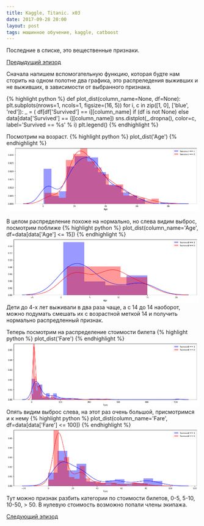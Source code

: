 ```yaml
---
title: Kaggle, Titanic. x03
date: 2017-09-28 20:00 
layout: post
tags: машинное обучение, kaggle, catboost
---
```


Последние в списке, это вещественные признаки.

[Предыдущий эпизод](/kaggel-titanic-3)

Сначала напишем вспомогательную функцию, которая будте нам сторить
на одном полотне два графика, это распреледения выживших и не выживших, в зависимости
от выбранного признака.

{%  highlight python %}
def plot_dist(column_name=None, df=None):
    plt.subplots(nrows=1, ncols=1, figsize=(16, 5))
    for i, c in zip([1, 0], ['blue', 'red']):
        _ = (
        	df[df['Survived'] == i][column_name]
        	if (df is not None)
        	else data[data['Survived'] == i][column_name])
        sns.distplot(_.dropna(), color=c, label='Survived == %s' % i)
    plt.legend()
{% endhighlight %}

Посмотрим на возраст.
{%  highlight python %}
plot_dist('Age')
{% endhighlight %}
![png](/assets/img/kaggle_titanic_3_1.png)

В целом распределение похоже на нормально, но слева видим выброс, посмотрим поближе
{%  highlight python %}
plot_dist(column_name='Age', df=data[data['Age'] <= 15])
{% endhighlight %}
![png](/assets/img/kaggle_titanic_3_2.png)
Дети до 4-х лет выживали в два раза чаще, а с 14 до 14 наоборот, можно подумать смешать их с возрастной меткой 14 и получить нормально распредленный признак.

Теперь посмотрим на распределение стоимости билета
{%  highlight python %}
plot_dist('Fare')
{% endhighlight %}
![png](/assets/img/kaggle_titanic_3_3.png)
Опять видим выброс слева, на этот раз очень большой, присмотримся и к нему
{%  highlight python %}
plot_dist(column_name='Fare', df=data[data['Fare'] <= 100])
{% endhighlight %}
![png](/assets/img/kaggle_titanic_3_4.png)
Тут можно признак разбить категории по стоимости билетов, 0-5, 5-10, 10-50, > 50. В нулевую стоимость возможно попали члены экипажа.

[Следующий эпизод](/kaggel-titanic-5)